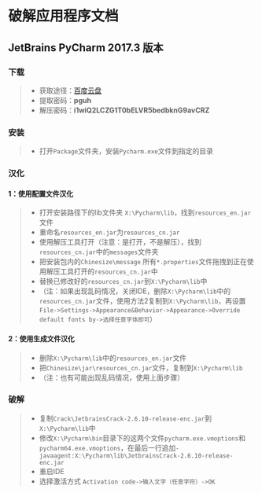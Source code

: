 # 破解应用程序文档

## JetBrains PyCharm 2017.3 版本

### 下载
> * 获取途径：[百度云盘](https://pan.baidu.com/s/1v23iWM8xvsoUTh7H-pbpXg)
> * 提取密码：**pguh**
> * 解压密码：**i1wiQ2LCZG1T0bELVR5bedbknG9avCRZ**

### 安装

> * 打开`Package`文件夹，安装`Pycharm.exe`文件到指定的目录

### 汉化

#### 1：使用配置文件汉化
> * 打开安装路径下的lib文件夹 `X:\Pycharm\lib`，找到`resources_en.jar`文件
> * 重命名`resources_en.jar`为`resources_cn.jar`
> * 使用解压工具打开（注意：是打开，不是解压），找到`resources_cn.jar`中的`messages`文件夹
> * 把安装包内的`Chinesize\message` 所有`*.properties`文件拖拽到正在使用解压工具打开的`resources_cn.jar`中
> * 替换已修改好的`resources_cn.jar`到`X:\Pycharm\lib`中
> * （注：如果出现乱码情况，关闭IDE，删除`X:\Pycharm\lib`中的`resources_cn.jar`文件，使用方法2复制到`X:\Pycharm\lib`，再设置`File->Settings->Appearance&Behavior->Appearance->Override default fonts by->选择任意字体即可`）

#### 2：使用生成文件汉化
> * 删除`X:\Pycharm\lib`中的`resources_en.jar`文件
> * 把`Chinesize\jar\resources_cn.jar`文件，复制到`X:\Pycharm\lib`
> * （注：也有可能出现乱码情况，使用上面步骤）

### 破解
> * 复制`Crack\JetbrainsCrack-2.6.10-release-enc.jar`到`X:\Pycharm\lib`中
> * 修改`X:\Pycharm\bin`目录下的这两个文件`pycharm.exe.vmoptions`和`pycharm64.exe.vmoptions`，在最后一行追加`-javaagent:X:\Pycharm\lib\JetbrainsCrack-2.6.10-release-enc.jar`
> * 重启IDE
> * 选择激活方式 `Activation code->输入文字（任意字符）->OK`


